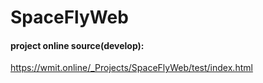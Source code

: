 # SpaceFlyWeb

#### project online source(develop):
https://wmit.online/_Projects/SpaceFlyWeb/test/index.html
